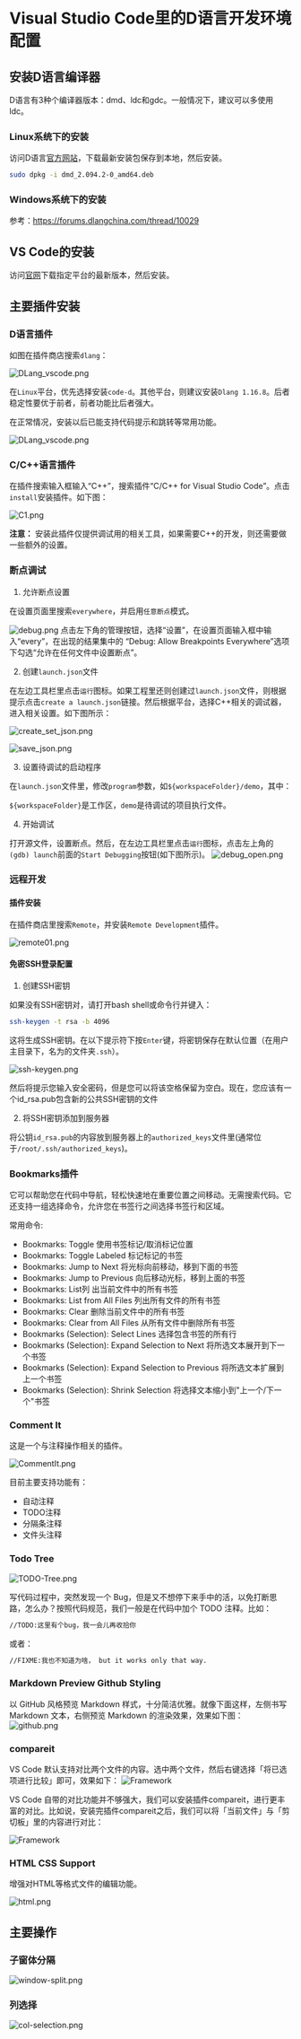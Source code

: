 # Visual Studio Code里的D语言开发环境配置

## 安装D语言编译器

D语言有3种个编译器版本：dmd、ldc和gdc。一般情况下，建议可以多使用ldc。

### Linux系统下的安装

访问D语言[官方网站](https://dlang.org/download.html)，下载最新安装包保存到本地，然后安装。

```sh
sudo dpkg -i dmd_2.094.2-0_amd64.deb
```

### Windows系统下的安装

参考：https://forums.dlangchina.com/thread/10029


## VS Code的安装

访问[官网](https://code.visualstudio.com/)下载指定平台的最新版本，然后安装。

## 主要插件安装

### D语言插件

如图在插件商店搜索`dlang`：

![DLang_vscode.png](images/DLang_vscode.png)

在`Linux`平台，优先选择安装`code-d`。其他平台，则建议安装`Dlang 1.16.8`。后者稳定性要优于前者，前者功能比后者强大。

在正常情况，安装以后已能支持代码提示和跳转等常用功能。

![DLang_vscode.png](images/autocomplete.png)


### C/C++语言插件

在插件搜索输入框输入“C++”，搜索插件“C/C++ for Visual Studio Code”。点击`install`安装插件。如下图：

![C1.png](images/C1.png)


**注意：** 安装此插件仅提供调试用的相关工具，如果需要C++的开发，则还需要做一些额外的设置。


### 断点调试

1. 允许断点设置

在设置页面里搜索`everywhere`，并启用`任意断点`模式。

![debug.png](images/debug.png)
点击左下角的管理按钮，选择“设置”，在设置页面输入框中输入“every”，在出现的结果集中的 “Debug: Allow Breakpoints Everywhere”选项下勾选“允许在任何文件中设置断点”。

2. 创建`launch.json`文件

在左边工具栏里点击`运行`图标。如果工程里还则创建过`launch.json`文件，则根据提示点击`create a launch.json`链接。然后根据平台，选择C++相关的调试器，进入相关设置。如下图所示：

![create_set_json.png](images/create_set_json.png)

![save_json.png](images/save_json.png)


3. 设置待调试的启动程序

在`launch.json`文件里，修改`program`参数，如`${workspaceFolder}/demo`，其中：

`${workspaceFolder}`是工作区，`demo`是待调试的项目执行文件。


4. 开始调试

打开源文件，设置断点。然后，在左边工具栏里点击`运行`图标，点击左上角的`(gdb) launch`前面的`Start Debugging`按钮(如下图所示)。
![debug_open.png](images/debug_open.png)


### 远程开发

#### 插件安装
在插件商店里搜索`Remote`，并安装`Remote Development`插件。

![remote01.png](images/remote01.png)

#### 免密SSH登录配置

1. 创建SSH密钥

如果没有SSH密钥对，请打开bash shell或命令行并键入：

```sh
ssh-keygen -t rsa -b 4096
```

这将生成SSH密钥。在以下提示符下按`Enter`键，将密钥保存在默认位置（在用户主目录下，名为的文件夹`.ssh`）。

![ssh-keygen.png](images/ssh-keygen.png)

然后将提示您输入安全密码，但是您可以将该空格保留为空白。现在，您应该有一个id_rsa.pub包含新的公共SSH密钥的文件

2. 将SSH密钥添加到服务器

将公钥`id_rsa.pub`的内容放到服务器上的`authorized_keys`文件里(通常位于`/root/.ssh/authorized_keys`)。


### Bookmarks插件

它可以帮助您在代码中导航，轻松快速地在重要位置之间移动。无需搜索代码。它还支持一组选择命令，允许您在书签行之间选择书签行和区域。

  
常用命令:
- Bookmarks: Toggle 使用书签标记/取消标记位置
- Bookmarks: Toggle Labeled 标记标记的书签
- Bookmarks: Jump to Next 将光标向前移动，移到下面的书签
- Bookmarks: Jump to Previous 向后移动光标，移到上面的书签
- Bookmarks: List列 出当前文件中的所有书签
- Bookmarks: List from All Files 列出所有文件的所有书签
- Bookmarks: Clear 删除当前文件中的所有书签
- Bookmarks: Clear from All Files 从所有文件中删除所有书签
- Bookmarks (Selection): Select Lines 选择包含书签的所有行
- Bookmarks (Selection): Expand Selection to Next 将所选文本展开到下一个书签
- Bookmarks (Selection): Expand Selection to Previous 将所选文本扩展到上一个书签
- Bookmarks (Selection): Shrink Selection 将选择文本缩小到"上一个/下一个"书签
  

### Comment It
这是一个与注释操作相关的插件。

![CommentIt.png](images/CommentIt.png)

目前主要支持功能有：
- 自动注释
- TODO注释
- 分隔条注释
- 文件头注释


### Todo Tree

![TODO-Tree.png](images/TODO-Tree.png)

写代码过程中，突然发现一个 Bug，但是又不想停下来手中的活，以免打断思路，怎么办？按照代码规范，我们一般是在代码中加个 TODO 注释。比如：

```bash
//TODO:这里有个bug，我一会儿再收拾你
```

或者：

```bash
//FIXME:我也不知道为啥， but it works only that way.
```


### Markdown Preview Github Styling

以 GitHub 风格预览 Markdown 样式，十分简洁优雅。就像下面这样，左侧书写 Markdown 文本，右侧预览 Markdown 的渲染效果，效果如下图：
![github.png](images/github.png)


### compareit

VS Code 默认支持对比两个文件的内容。选中两个文件，然后右键选择「将已选项进行比较」即可，效果如下：
![Framework](images/compareit-1.png)

VS Code 自带的对比功能并不够强大，我们可以安装插件compareit，进行更丰富的对比。比如说，安装完插件compareit之后，我们可以将「当前文件」与「剪切板」里的内容进行对比：

![Framework](images/compareit-2.png)
 

### HTML CSS Support

增强对HTML等格式文件的编辑功能。

![html.png](images/html.png)



## 主要操作

### 子窗体分隔


![window-split.png](images/window-split.png)

### 列选择


![col-selection.png](images/col-selection.png)